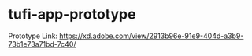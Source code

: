 # tufi-app-prototype
Prototype Link: https://xd.adobe.com/view/2913b96e-91e9-404d-a3b9-73b1e73a71bd-7c40/
